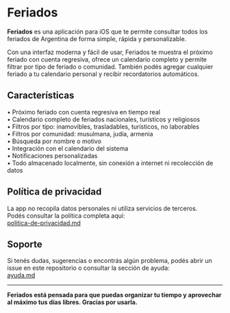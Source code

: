 # Feriados

**Feriados** es una aplicación para iOS que te permite consultar todos los feriados de Argentina de forma simple, rápida y personalizable.

Con una interfaz moderna y fácil de usar, Feriados te muestra el próximo feriado con cuenta regresiva, ofrece un calendario completo y permite filtrar por tipo de feriado o comunidad. También podés agregar cualquier feriado a tu calendario personal y recibir recordatorios automáticos.

## Características

• Próximo feriado con cuenta regresiva en tiempo real  
• Calendario completo de feriados nacionales, turísticos y religiosos  
• Filtros por tipo: inamovibles, trasladables, turísticos, no laborables  
• Filtros por comunidad: musulmana, judía, armenia  
• Búsqueda por nombre o motivo  
• Integración con el calendario del sistema  
• Notificaciones personalizadas  
• Todo almacenado localmente, sin conexión a internet ni recolección de datos

## Política de privacidad

La app no recopila datos personales ni utiliza servicios de terceros.  
Podés consultar la política completa aquí:  
[politica-de-privacidad.md](./politica-de-privacidad.md)

## Soporte

Si tenés dudas, sugerencias o encontrás algún problema, podés abrir un issue en este repositorio o consultar la sección de ayuda:  
[ayuda.md](./ayuda.md)

---

**Feriados está pensada para que puedas organizar tu tiempo y aprovechar al máximo tus días libres. Gracias por usarla.**
